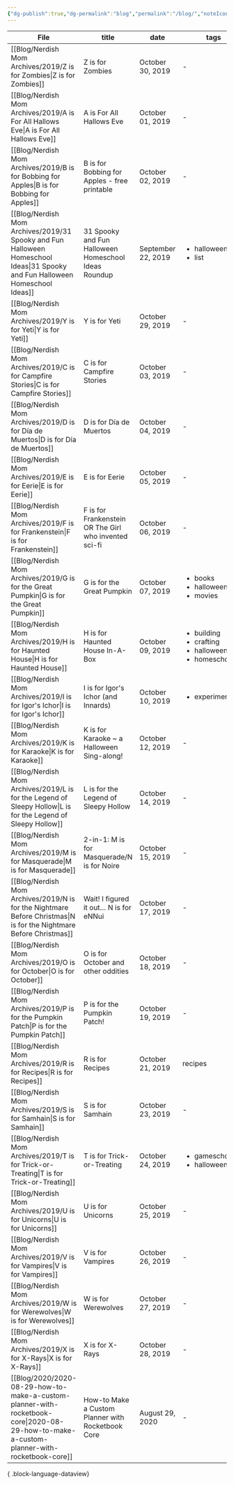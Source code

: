 ```yaml
---
{"dg-publish":true,"dg-permalink":"blog","permalink":"/blog/","noteIcon":"","created":"","updated":""}
---
```



| File                                                                                                                                        | title                                                 | date               | tags                                                                             | categories                                     |
| ------------------------------------------------------------------------------------------------------------------------------------------- | ----------------------------------------------------- | ------------------ | -------------------------------------------------------------------------------- | ---------------------------------------------- |
| [[Blog/Nerdish Mom Archives/2019/Z is for Zombies\|Z is for Zombies]]                                                                    | Z is for Zombies                                      | October 30, 2019   | \-                                                                               | <ul><li>spins</li></ul>                        |
| [[Blog/Nerdish Mom Archives/2019/A is For All Hallows Eve\|A is For All Hallows Eve]]                                                    | A is For All Hallows Eve                              | October 01, 2019   | \-                                                                               | <ul><li>homeschool</li></ul>                   |
| [[Blog/Nerdish Mom Archives/2019/B is for Bobbing for Apples\|B is for Bobbing for Apples]]                                              | B is for Bobbing for Apples - free printable          | October 02, 2019   | \-                                                                               | <ul><li>homeschool</li></ul>                   |
| [[Blog/Nerdish Mom Archives/2019/31 Spooky and Fun Halloween Homeschool Ideas\|31 Spooky and Fun Halloween Homeschool Ideas]]            | 31 Spooky and Fun Halloween Homeschool Ideas Roundup  | September 22, 2019 | <ul><li>halloween</li><li>list</li></ul>                                         | <ul><li>homeschool</li></ul>                   |
| [[Blog/Nerdish Mom Archives/2019/Y is for Yeti\|Y is for Yeti]]                                                                          | Y is for Yeti                                         | October 29, 2019   | \-                                                                               | <ul><li>homeschool</li></ul>                   |
| [[Blog/Nerdish Mom Archives/2019/C is for Campfire Stories\|C is for Campfire Stories]]                                                  | C is for Campfire Stories                             | October 03, 2019   | \-                                                                               | <ul><li>parenting</li></ul>                    |
| [[Blog/Nerdish Mom Archives/2019/D is for Día de Muertos\|D is for Día de Muertos]]                                                      | D is for Día de Muertos                               | October 04, 2019   | \-                                                                               | <ul><li>homeschool</li></ul>                   |
| [[Blog/Nerdish Mom Archives/2019/E is for Eerie\|E is for Eerie]]                                                                        | E is for Eerie                                        | October 05, 2019   | \-                                                                               | <ul><li>homeschool</li></ul>                   |
| [[Blog/Nerdish Mom Archives/2019/F is for Frankenstein\|F is for Frankenstein]]                                                          | F is for Frankenstein OR The Girl who invented sci-fi | October 06, 2019   | \-                                                                               | homeschool                                     |
| [[Blog/Nerdish Mom Archives/2019/G is for the Great Pumpkin\|G is for the Great Pumpkin]]                                                | G is for the Great Pumpkin                            | October 07, 2019   | <ul><li>books</li><li>halloween</li><li>movies</li></ul>                         | <ul><li>parenting</li></ul>                    |
| [[Blog/Nerdish Mom Archives/2019/H is for Haunted House\|H is for Haunted House]]                                                        | H is for Haunted House In-A-Box                       | October 09, 2019   | <ul><li>building</li><li>crafting</li><li>halloween</li><li>homeschool</li></ul> | <ul><li>homeschool</li><li>parenting</li></ul> |
| [[Blog/Nerdish Mom Archives/2019/I is for Igor's Ichor\|I is for Igor's Ichor]]                                                          | I is for Igor's Ichor (and Innards)                   | October 10, 2019   | <ul><li>experiments</li></ul>                                                    | <ul><li>homeschool</li></ul>                   |
| [[Blog/Nerdish Mom Archives/2019/K is for Karaoke\|K is for Karaoke]]                                                                    | K is for Karaoke ~ a Halloween Sing-along!            | October 12, 2019   | \-                                                                               | <ul><li>parenting</li></ul>                    |
| [[Blog/Nerdish Mom Archives/2019/L is for the Legend of Sleepy Hollow\|L is for the Legend of Sleepy Hollow]]                            | L is for the Legend of Sleepy Hollow                  | October 14, 2019   | \-                                                                               | <ul><li>homeschool</li></ul>                   |
| [[Blog/Nerdish Mom Archives/2019/M is for Masquerade\|M is for Masquerade]]                                                              | 2-in-1: M is for Masquerade/N is for Noire            | October 15, 2019   | \-                                                                               | <ul><li>parenting</li></ul>                    |
| [[Blog/Nerdish Mom Archives/2019/N is for the Nightmare Before Christmas\|N is for the Nightmare Before Christmas]]                      | Wait! I figured it out… N is for eNNui                | October 17, 2019   | \-                                                                               | <ul><li>parenting</li></ul>                    |
| [[Blog/Nerdish Mom Archives/2019/O is for October\|O is for October]]                                                                    | O is for October and other oddities                   | October 18, 2019   | \-                                                                               | <ul><li>homeschool</li><li>parenting</li></ul> |
| [[Blog/Nerdish Mom Archives/2019/P is for the Pumpkin Patch\|P is for the Pumpkin Patch]]                                                | P is for the Pumpkin Patch!                           | October 19, 2019   | \-                                                                               | <ul><li>homeschool</li><li>parenting</li></ul> |
| [[Blog/Nerdish Mom Archives/2019/R is for Recipes\|R is for Recipes]]                                                                    | R is for Recipes                                      | October 21, 2019   | recipes                                                                          | <ul><li>kitchen</li></ul>                      |
| [[Blog/Nerdish Mom Archives/2019/S is for Samhain\|S is for Samhain]]                                                                    | S is for Samhain                                      | October 23, 2019   | \-                                                                               | <ul><li>homeschool</li></ul>                   |
| [[Blog/Nerdish Mom Archives/2019/T is for Trick-or-Treating\|T is for Trick-or-Treating]]                                                | T is for Trick-or-Treating                            | October 24, 2019   | <ul><li>gameschooling</li><li>halloween</li></ul>                                | <ul><li>homeschool</li></ul>                   |
| [[Blog/Nerdish Mom Archives/2019/U is for Unicorns\|U is for Unicorns]]                                                                  | U is for Unicorns                                     | October 25, 2019   | \-                                                                               | <ul><li>homeschool</li></ul>                   |
| [[Blog/Nerdish Mom Archives/2019/V is for Vampires\|V is for Vampires]]                                                                  | V is for Vampires                                     | October 26, 2019   | \-                                                                               | <ul><li>homeschool</li></ul>                   |
| [[Blog/Nerdish Mom Archives/2019/W is for Werewolves\|W is for Werewolves]]                                                              | W is for Werewolves                                   | October 27, 2019   | \-                                                                               | <ul><li>homeschool</li><li>parenting</li></ul> |
| [[Blog/Nerdish Mom Archives/2019/X is for X-Rays\|X is for X-Rays]]                                                                      | X is for X-Rays                                       | October 28, 2019   | \-                                                                               | <ul><li>homeschool</li></ul>                   |
| [[Blog/2020/2020-08-29-how-to-make-a-custom-planner-with-rocketbook-core\|2020-08-29-how-to-make-a-custom-planner-with-rocketbook-core]] | How-to Make a Custom Planner with Rocketbook Core     | August 29, 2020    | \-                                                                               | archive                                        |

{ .block-language-dataview}